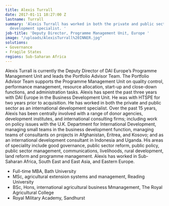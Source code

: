 ```yaml
---
title: Alexis Turrall
date: 2017-01-11 18:27:00 Z
lastname: Turrall
summary: 'Alexis Turrall has worked in both the private and public sector as an international
  development specialist. '
job-title: 'Deputy Director, Programme Management Unit, Europe '
image: "/uploads/AlexisTurrall%20INNER.jpg"
solutions:
- Governance
- Fragile States
regions: Sub-Saharan Africa
---
```


Alexis Turrall is currently the Deputy Director of DAI Europe’s Programme Management Unit and leads the Portfolio Advisor Team. The Portfolio Advisor Team supports the Programme Management Unit on quality control, performance management, resource allocation, start-up and close-down functions, and administration tasks. Alexis has spent the past three years with DAI Europe in the Business Development Unit. He was with HTSPE for two years prior to acquisition. He has worked in both the private and public sector as an international development specialist. Over the past 15 years, Alexis has been centrally involved with a range of donor agencies, development institutes, and international consulting firms; including work on policy issues with the U.K. Department for International Development, managing small teams in the business development function, managing teams of consultants on projects in Afghanistan, Eritrea, and Kosovo; and as an international development consultant in Indonesia and Uganda. His areas of speciality include good governance, public sector reform, public policy, public sector management, communications, livelihoods, rural development, land reform and programme management. Alexis has worked in Sub-Saharan Africa, South East and East Asia, and Eastern Europe.

* Full-time MBA, Bath University
* MSc, agricultural extension systems and management, Reading University
* BSc, Hons, international agricultural business Mmanagement, The Royal Agricultural College
* Royal Military Academy, Sandhurst
